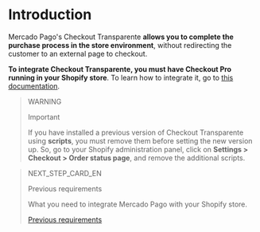 # Introduction

Mercado Pago's Checkout Transparente **allows you to complete the purchase process in the store environment**, without redirecting the customer to an external page to checkout.

**To integrate Checkout Transparente, you must have Checkout Pro running in your Shopify store**. To learn how to integrate it, go to [this documentation](developers/en/docs/shopify/introduction).

> WARNING
>
> Important
>
> If you have installed a previous version of Checkout Transparente using **scripts**, you must remove them before setting the new version up. So, go to your Shopify administration panel, click on **Settings > Checkout > Order status page**, and remove the additional scripts.


> NEXT_STEP_CARD_EN
>
> Previous requirements
>
> What you need to integrate Mercado Pago with your Shopify store.
>
> [Previous requirements](developers/en/docs/shopify/requirements-checkout-transparente)
